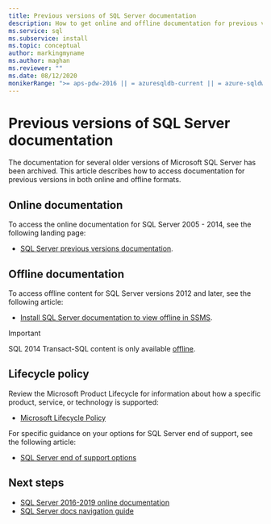 ```yaml
---
title: Previous versions of SQL Server documentation
description: How to get online and offline documentation for previous versions of SQL Server, including 2005, 2008, 2012, and 2014.
ms.service: sql
ms.subservice: install
ms.topic: conceptual
author: markingmyname
ms.author: maghan
ms.reviewer: ""
ms.date: 08/12/2020
monikerRange: ">= aps-pdw-2016 || = azuresqldb-current || = azure-sqldw-latest || >= sql-server-2016 || >= sql-server-linux-2017"
---
```


# Previous versions of SQL Server documentation

The documentation for several older versions of Microsoft SQL Server has been archived. This article describes how to access documentation for previous versions in both online and offline formats.

## Online documentation

To access the online documentation for SQL Server 2005 - 2014, see the following landing page:

- [SQL Server previous versions documentation](/previous-versions/sql/).

## Offline documentation

To access offline content for SQL Server versions 2012 and later, see the following article:

- [Install SQL Server documentation to view offline in SSMS](sql-server-offline-documentation.md).

> [!IMPORTANT]
> SQL 2014 Transact-SQL content is only available [offline](../sql-server/sql-server-offline-documentation.md#sql-server-2014-offline-content).

## Lifecycle policy

Review the Microsoft Product Lifecycle for information about how a specific product, service, or technology is supported:

- [Microsoft Lifecycle Policy](https://support.microsoft.com/lifecycle/selectindex)

For specific guidance on your options for SQL Server end of support, see the following article:

- [SQL Server end of support options](../sql-server/end-of-support/sql-server-end-of-support-overview.md)

## Next steps

- [SQL Server 2016-2019 online documentation](../sql-server/index.yml)
- [SQL Server docs navigation guide](../sql-server/sql-docs-navigation-guide.md)